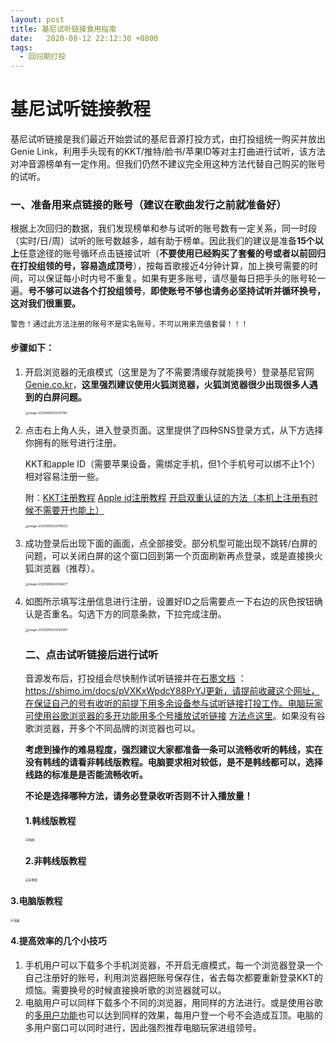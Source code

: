 ```yaml
---
layout: post
title: 基尼试听链接食用指南
date:   2020-08-12 22:12:30 +0800
tags:
  - 回归期打投
---
```


# 基尼试听链接教程

基尼试听链接是我们最近开始尝试的基尼音源打投方式，由打投组统一购买并放出Genie Link，利用手头现有的KKT/推特/脸书/苹果ID等对主打曲进行试听，该方法对冲音源榜单有一定作用。但我们仍然不建议完全用这种方法代替自己购买的账号的试听。



### 一、准备用来点链接的账号（建议在歌曲发行之前就准备好）

根据上次回归的数据，我们发现榜单和参与试听的账号数有一定关系，同一时段（实时/日/周）试听的账号数越多，越有助于榜单。因此我们的建议是准备**15个以上**任意途径的账号循环点击链接试听（**不要使用已经购买了套餐的号或者以前回归在打投组领的号，容易造成顶号**），按每首歌接近4分钟计算，加上换号需要的时间，可以保证每小时内号不重复。如果有更多账号，请尽量每日把手头的账号轮一遍。**号不够可以进各个打投组领号**，**即使账号不够也请务必坚持试听并循环换号，这对我们很重要。**



`警告！通过此方法注册的账号不是实名账号，不可以用来充值套餐！！！`



#### 步骤如下：

1. 开启浏览器的无痕模式（这里是为了不需要清缓存就能换号）登录基尼官网[Genie.co.kr](Genie.co.kr)，**这里强烈建议使用火狐浏览器，火狐浏览器很少出现很多人遇到的白屏问题。**

   <img src="https://pic-1300267894.cos.ap-nanjing.myqcloud.com/image-20200818203241780.png" alt="image-20200818203241780" style="zoom:33%;" />
   
2. 点击右上角人头，进入登录页面。这里提供了四种SNS登录方式，从下方选择你拥有的账号进行注册。

   KKT和apple ID（需要苹果设备，需绑定手机，但1个手机号可以绑不止1个）相对容易注册一些。

   附：[KKT注册教程]([https://plxd05.gitee.io/2020/08/12/KKT%E6%B3%A8%E5%86%8C%E6%95%99%E7%A8%8B.html](https://penglanxindong1106.github.io/2020/08/12/KKT注册教程.html))       [Apple id注册教程](https://zhuanlan.zhihu.com/p/93486646)       [开启双重认证的方法（本机上注册有时候不需要开也能上）](https://jingyan.baidu.com/article/a17d5285dafe398098c8f2a8.html)

   <img src="https://pic-1300267894.cos.ap-nanjing.myqcloud.com/image-20200818203748033.png" alt="image-20200818203748033" style="zoom:33%;" />

3. 成功登录后出现下面的画面，点全部接受。部分机型可能出现不跳转/白屏的问题，可以关闭白屏的这个窗口回到第一个页面刷新再点登录，或是直接换火狐浏览器（推荐）。

   <img src="https://pic-1300267894.cos.ap-nanjing.myqcloud.com/image-20200818204336677.png" alt="image-20200818204336677" style="zoom:33%;" />

4. 如图所示填写注册信息进行注册，设置好ID之后需要点一下右边的灰色按钮确认是否重名。勾选下方的同意条款，下拉完成注册。

   <img src="https://pic-1300267894.cos.ap-nanjing.myqcloud.com/image-20200818204354301.png" alt="image-20200818204354301" style="zoom:33%;" />

   ### 二、点击试听链接后进行试听

   音源发布后，打投组会尽快制作试听链接并在[石墨文档](https://shimo.im/docs/pVXKxWpdcY88PrYJ/ ) ：https://shimo.im/docs/pVXKxWpdcY88PrYJ更新，请提前收藏这个网址，在保证自己的号有收听的前提下用多余设备参与试听链接打投工作。电脑玩家可使用谷歌浏览器的多开功能用多个号播放试听链接  [方法点这里](https://www.iefans.cn/dongtai/1331.html)。如果没有谷歌浏览器，开多个不同品牌的浏览器也可以。

   **考虑到操作的难易程度，强烈建议大家都准备一条可以流畅收听的韩线，实在没有韩线的请看非韩线版教程。电脑要求相对较低，是不是韩线都可以，选择线路的标准是是否能流畅收听。**
   
   
   
   **不论是选择哪种方法，请务必登录收听否则不计入播放量！**
   
   
   
   #### 1.韩线版教程
   
   <img src="https://pic-1300267894.cos.ap-nanjing.myqcloud.com/%E9%9F%A9%E7%BA%BF.jpg" alt="韩线" style="zoom:33%;" />
   
   #### 2.非韩线版教程
   
   <img src="https://pic-1300267894.cos.ap-nanjing.myqcloud.com/%E9%9D%9E%E9%9F%A9%E7%BA%BF.jpg" alt="非韩线" style="zoom:33%;" />
   
   

#### 3.电脑版教程

<img src="https://pic-1300267894.cos.ap-nanjing.myqcloud.com/%E7%94%B5%E8%84%91.jpg" alt="电脑" style="zoom:33%;" />

#### 4.提高效率的几个小技巧

1. 手机用户可以下载多个手机浏览器，不开启无痕模式，每一个浏览器登录一个自己注册好的账号，利用浏览器把账号保存住，省去每次都要重新登录KKT的烦恼。需要换号的时候直接换听歌的浏览器就可以。
2. 电脑用户可以同样下载多个不同的浏览器，用同样的方法进行。或是使用谷歌的[多用户功能](https://www.kafan.cn/edu/59105462.html)也可以达到同样的效果，每用户登一个号不会造成互顶。电脑的多用户窗口可以同时进行，因此强烈推荐电脑玩家进组领号。


